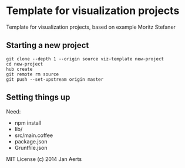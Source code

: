 # Template for visualization projects

Template for visualization projects, based on example Moritz Stefaner

## Starting a new project

    git clone --depth 1 --origin source viz-template new-project
    cd new-project
    hub create
    git remote rm source
    git push --set-upstream origin master

## Setting things up

Need:

* npm install
* lib/
* src/main.coffee
* package.json
* Gruntfile.json

MIT License (c) 2014 Jan Aerts
